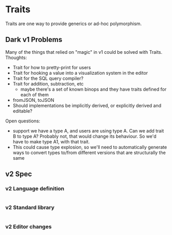 # Traits

Traits are one way to provide generics or ad-hoc polymorphism.

## Dark v1 Problems

Many of the things that relied on "magic" in v1 could be solved with Traits. Thoughts:

* Trait for how to pretty-print for users
* Trait for hooking a value into a visualization system in the editor
* Trait for the SQL query compiler?
* Trait for addition, subtraction, etc
  * maybe there's a set of known binops and they have traits defined for each of them
* fromJSON, toJSON
* Should implementations be implicitly derived, or explicitly derived and editable?

Open questions:

* support we have a type A, and users are using type A. Can we add trait B to type A? Probably not, that would change its behaviour. So we'd have to make type A1, with that trait.
* This could cause type explosion, so we'll need to automatically generate ways to convert types to/from different versions that are structurally the same

## v2 Spec

### v2 Language definition

```text

```

### v2 Standard library

```text

```

### v2 Editor changes

### 

